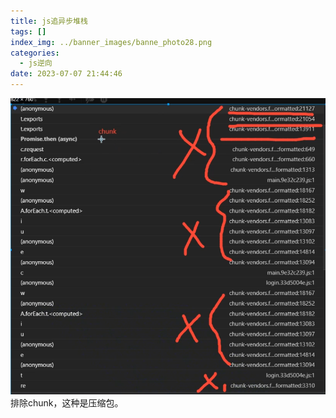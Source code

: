 ```yaml
---
title: js追异步堆栈
tags: []
index_img: ../banner_images/banne_photo28.png
categories:
  - js逆向
date: 2023-07-07 21:44:46
---
```


![](../images/../../images/Pasted%20image%2020230707214504.png)
排除chunk，这种是压缩包。